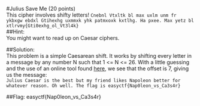 #Julius Save Me (20 points)  
This cipher involves shifty letters! ```Cnebnl Vtxltk bl max uxlm unm fr ykbxgw ebdxl Gtihexhg uxmmxk yhk patmxoxk kxtlhg. Ha pxee. Max yetz bl xtlrvmy{Gti0exhg_ol_Vt3l4k}```  
##Hint:  
You might want to read up on Caesar ciphers.  
  
##Solution:  
This problem is a simple Caesarean shift. It works by shifting every letter in a message by any number N such that 1 <= N <= 26. With a little guessing and the use of an online tool found [here](http://rumkin.com/tools/cipher/caesar.php), we see that the offset is 7, giving us the message:  
```Julius Caesar is the best but my friend likes Napoleon better for whatever reason. Oh well. The flag is easyctf{Nap0leon_vs_Ca3s4r}``` 
  
##Flag: easyctf{Nap0leon_vs_Ca3s4r}
